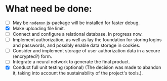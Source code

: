 # What need be done:

- [ ] May be `nodemon` js-package will be installed for faster debug.
- [x] Make uploading file limit.
- [ ] Connect and configure a relational database. In progress now.
- [ ] Implement authorization, as well as lay the foundation for storing logins and passwords, and possibly enable data storage in cookies.
- [ ] Consider and implement storage of user authorization data in a secure (encrypted?) form.
- [ ] Integrate a neural network to generate the final product.
- [x] Conduct full unit testing (optional) (The decision was made to abandon it, taking into account the sustainability of the project's tools.).
